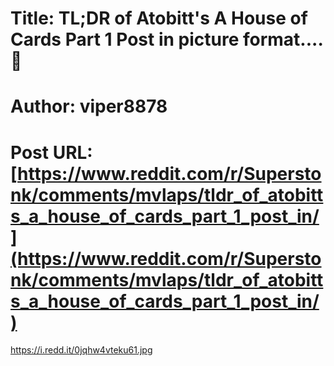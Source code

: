 # Title: TL;DR of Atobitt's A House of Cards Part 1 Post in picture format.... 🤯
# Author: viper8878
# Post URL: [https://www.reddit.com/r/Superstonk/comments/mvlaps/tldr_of_atobitts_a_house_of_cards_part_1_post_in/](https://www.reddit.com/r/Superstonk/comments/mvlaps/tldr_of_atobitts_a_house_of_cards_part_1_post_in/)


https://i.redd.it/0jqhw4vteku61.jpg